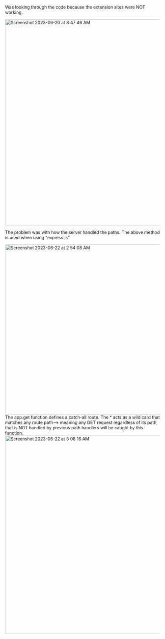 Was looking through the code because the extension sites were NOT working.

<img width="670" alt="Screenshot 2023-06-20 at 8 47 46 AM" src="https://github.com/60eokk/60eokk.github.io/assets/117603244/bda75d15-dc94-4b95-88b0-8d75da44f969">

The problem was with how the server handled the paths.
The above method is used when using "express.js"

<img width="553" alt="Screenshot 2023-06-22 at 2 54 08 AM" src="https://github.com/60eokk/60eokk.github.io/assets/117603244/f0e5f633-eabf-437d-9a77-82111fc09d7b">
The app.get function defines a catch-all route. The * acts as a wild card that matches any route path--> meaning any GET request regardless of its path, that is NOT handled by previous path handlers will be caught by this function.

<img width="645" alt="Screenshot 2023-06-22 at 3 08 16 AM" src="https://github.com/60eokk/60eokk.github.io/assets/117603244/00961087-daee-410d-ba2d-b9d5ca802ec9">


